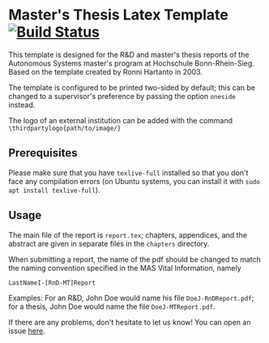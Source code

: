 # Master's Thesis Latex Template [![Build Status](https://app.travis-ci.com/mas-group/project-report.svg?branch=master)](https://app.travis-ci.com/github/mas-group/project-report)

This template is designed for the R&D and master's thesis reports of the Autonomous Systems master's program at Hochschule Bonn-Rhein-Sieg. Based on the template created by Ronni Hartanto in 2003.

The template is configured to be printed two-sided by default; this can be changed to a supervisor's preference by passing the option `oneside` instead.

The logo of an external institution can be added with the command `\thirdpartylogo{path/to/image/}`

## Prerequisites

Please make sure that you have `texlive-full` installed so that you don't face any compilation errors (on Ubuntu systems, you can install it with `sudo apt install texlive-full`).

## Usage

The main file of the report is `report.tex`; chapters, appendices, and the abstract are given in separate files in the `chapters` directory.

When submitting a report, the name of the pdf should be changed to match the naming convention specified in the MAS Vital Information, namely

```
LastNameI-[RnD-MT]Report
```

Examples: For an R&D, John Doe would name his file `DoeJ-RnDReport.pdf`; for a thesis, John Doe would name the file `DoeJ-MTReport.pdf`.

If there are any problems, don't hesitate to let us know! You can open an issue [here](https://github.com/mas-group/project-report/issues/new).
